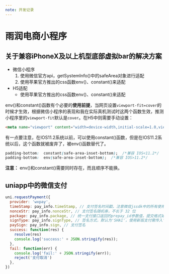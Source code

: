 ```yaml
---
note: 开发记录
---
```

# 雨润电商小程序

## 关于兼容iPhoneX及以上机型底部虚拟bar的解决方案

* 微信小程序
    1. 使用微信官方api，getSystemInfo()中的safeArea对象进行适配
    2. 使用苹果官方推出的css函数env()、constant()来适配
* H5适配
    * 使用苹果官方推出的css函数env()、constant()来适配

env()和constant()函数有个必要的**使用前提**，当网页设置`viewport-fit=cover`的时候才生效，根据微信小程序的表现和我在实际真机测试时这两个函数生效，推测小程序里的`viewport-fit`默认是`cover`。在H5中则需要手动设置：

```html
<meta name="viewport" content="width=device-width,initial-scale=1.0,viewport-fit=cover">
```

有一点要注意，在IOS11.2系统以前，可以使用constant()函数，但是在IOS11.2系统以后，这个函数就被废弃了，被env()函数替代了。

```css
padding-bottom:  constant(safe-area-inset-bottom);  /*兼容 IOS<11.2*/
padding-bottom:  env(safe-area-inset-bottom);  /*兼容 IOS>11.2*/
```

**注意：** env()和constant()需要同时存在，而且顺序不能换。

## uniapp中的微信支付

```javascript
uni.requestPayment({
  provider: 'wxpay',
  timeStamp: pay_info.timeStamp, // 支付签名时间戳，注意微信jssdk中的所有使用timestamp字段均为小写。但最新版的支付后台生成签名使用的timeStamp字段名需大写其中的S字符
  nonceStr: pay_info.nonceStr, // 支付签名随机串，不长于 32 位
  package: pay_info.package, // 统一支付接口返回的prepay_id参数值，提交格式如：prepay_id=\*\*\*）
  signType: pay_info.signType, // 签名方式，默认为'SHA1'，使用新版支付需传入'MD5'
  paySign: pay_info.sign, // 支付签名
  success: function(res) {
    resolve(res)
    console.log('success:' + JSON.stringify(res));
  },
  fail: function(err) {
    console.log('fail:' + JSON.stringify(err));
    reject('支付取消')
  },
})
```


